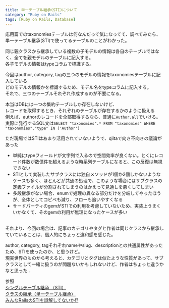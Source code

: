 ```yaml
---
title: 単一テーブル継承(STI)について
category: "Ruby on Rails"
tags: [Ruby on Rails, Database]
---
```


応用篇でのtaxonomiesテーブルは何なんだって気になってて、調べてみたら、単一テーブル継承(STI)で使ってるテーブルのことがわかった。

同じ親クラスから継承している複数の子モデルの情報は各自のテーブルではなく、全てを親モデルのテーブルに記入する。  
各子モデルの情報はtypeコラムで標識する。

今回はauthor, category, tagの三つのモデルの情報をtaxonomiesテーブルに記入している  
どのモデルの情報かを標識するため、モデル名をtypeコラムに記入する。  
それで、三つのテーブルそれぞれ作成するのが不要になる。  

本当はDBには一つの集約テーブルしか存在しないけど、  
レコードを取得するとき、それぞれのテーブルが存在するかのように扱える  
例えば、authorのレコードを全部取得するなら、普通に`Author.all`でいける。  
実際に発行するSQL文は`SELECT "taxonomies".* FROM "taxonomies" WHERE "taxonomies"."type" IN ('Author')`  

ただ現場ではSTIはあまり活用されていないようで、qiitaで向き不向きの議論があった  
- 単純にtypeフィールドが文字列で入るので空間効率が良くない。とくにレコード件数が数億件を超えるような時系列テーブルになると、この反復は無視できない
- STIとして実装したサブクラスには独自メソッドが1個か2個しかないようなケースも多く、ほとんどが共通の処理で、このような場合にはサブクラスの定義ファイルが分割されてしまうのはかえって見通しを悪くしてしまい
- 多段継承がない場合、enumで処理の異なる部分だけを分岐してやったほうが、全体としてコピペも減り、フローも追いやすくなる
- サードパーティのgemがSTIでの利用を考慮していないため、実装上うまくいかなくて、そのgemの利用が無理になったケースが多い

<br>
それより、今回の場合は、記事のカテゴリやタグと作者は同じクラスから継承していていることは、個人的にちょっと違和感を感じた。  

author, category, tagそれぞれnameやslug、descriptionとの共通属性があったため、STIを使ったのか、と思うけど。  
現実世界のものから考えると、カテゴリとタグは似たような性質があって、サブクラスとして一緒に扱うのが問題ないかもしれないけど、作者はちょっと違うかなと思った..


参照  
[シングルテーブル継承 （STI）](https://railsguides.jp/association_basics.html#%E3%82%B7%E3%83%B3%E3%82%B0%E3%83%AB%E3%83%86%E3%83%BC%E3%83%96%E3%83%AB%E7%B6%99%E6%89%BF-%EF%BC%88sti%EF%BC%89)  
[クラスの継承（単一テーブル継承）](https://ryota21silva.hatenablog.com/entry/2020/06/09/184330)  
[みんなRailsのSTIを誤解してないか!?](https://qiita.com/yebihara/items/9ecb838893ad99be0561)